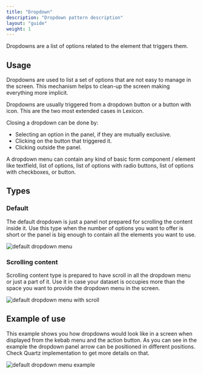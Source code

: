 ```yaml
---
title: "Dropdown"
description: "Dropdown pattern description"
layout: "guide"
weight: 1
---
```


Dropdowns are a list of options related to the element that triggers them.

## Usage
Dropdowns are used to list a set of options that are not easy to manage in the screen. This mechanism helps to clean-up the screen making everything more implicit.

Dropdowns are usually triggered from a dropdown button or a button with icon. This are the two most extended cases in Lexicon.

Closing a dropdown can be done by:
* Selecting an option in the panel, if they are mutually exclusive.
* Clicking on the button that triggered it.
* Clicking outside the panel.

A dropdown menu can contain any kind of basic form component / element like textfield, list of options, list of options with radio buttons, list of options with checkboxes, or button.

## Types

### Default

The default dropdown is just a panel not prepared for scrolling the content inside it. Use this type when the number of options you want to offer is short or the panel is big enough to contain all the elements you want to use.

![default dropdown menu](../../../images/dropdownMenu.png)

### Scrolling content

Scrolling content type is prepared to have scroll in all the dropdown menu or just a part of it. Use it in case your dataset is occupies more than the space you want to provide the dropdown menu in the screen.

![default dropdown menu with scroll](../../../images/dropdownMenuScroll.png)

## Example of use

This example shows you how dropdowns would look like in a screen when displayed from the kebab menu and the action button. As you can see in the example the dropdown panel arrow can be positioned in different positions. Check Quartz implementation to get more details on that.

![default dropdown menu example](../../../images/dropdownMenuExample.png)

